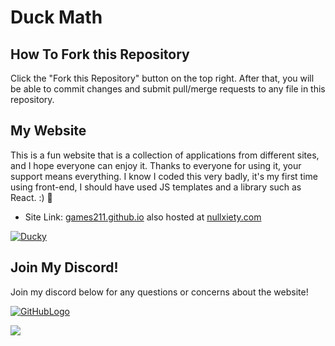 # Duck Math

## How To Fork this Repository

Click the "Fork this Repository" button on the top right. After that, you will be able to commit changes and submit pull/merge requests to any file in this repository.

## My Website

This is a fun website that is a collection of applications from different sites, and I hope everyone can enjoy it. Thanks to everyone for using it, your support means everything. I know I coded this very badly, it's my first time using front-end, I should have used JS templates and a library such as React. :) 🦆

- Site Link: [games211.github.io](https://games211.github.io/) also hosted at [nullxiety.com](https://nullxiety.com/)

[![Ducky](https://github-production-user-asset-6210df.s3.amazonaws.com/146117946/276101079-c847a562-a347-40ba-974a-8163b70b1db8.png)](https://games211.github.io)

## Join My Discord!

Join my discord below for any questions or concerns about the website!

[![GitHubLogo](https://github-production-user-asset-6210df.s3.amazonaws.com/146117946/276102576-3afde79b-eca1-46af-a4c5-91e290b8e750.png)](https://discord.gg/t2EwRyhFcG)
</a>

<p align="left"> <!-- hello -->
<a href="https://github.com/duckmath/duckmath.github.io/graphs/contributors">
  <img src="https://contributors-img.web.app/image?repo=duckmath/duckmath.github.io" />
 </a>
</p>
